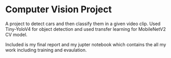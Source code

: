 # Computer Vision Project

A project to detect cars and then classify them in a given video clip. Used Tiny-YoloV4 for object detection and used transfer learning for MobileNetV2 CV model.

Included is my final report and my jupter notebook which contains the all my work including training and evaulation.
